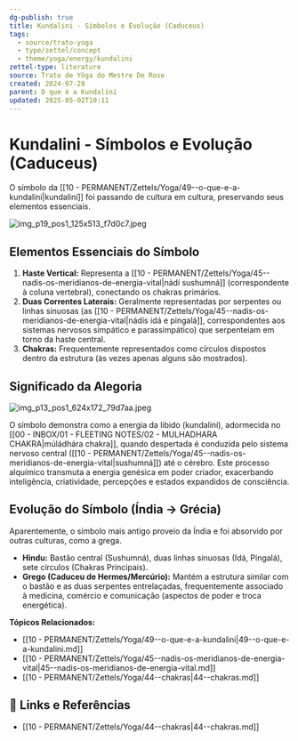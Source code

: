 ```yaml
---
dg-publish: true
title: Kundalini - Símbolos e Evolução (Caduceus)
tags:
  - source/trato-yoga
  - type/zettel/concept
  - theme/yoga/energy/kundalini
zettel-type: literature
source: Trato de Yôga do Mestre De Rose
created: 2024-07-28
parent: O que é a Kundaliní
updated: 2025-05-02T10:11
---
```


# Kundalini - Símbolos e Evolução (Caduceus)

O símbolo da [[10 - PERMANENT/Zettels/Yoga/49--o-que-e-a-kundalini\|kundaliní]] foi passando de cultura em cultura, preservando seus elementos essenciais.

![img_p19_pos1_125x513_f7d0c7.jpeg](/img/user/images/img_p19_pos1_125x513_f7d0c7.jpeg)

## Elementos Essenciais do Símbolo

1.  **Haste Vertical:** Representa a [[10 - PERMANENT/Zettels/Yoga/45--nadis-os-meridianos-de-energia-vital\|nádí sushumná]] (correspondente à coluna vertebral), conectando os chakras primários.
2.  **Duas Correntes Laterais:** Geralmente representadas por serpentes ou linhas sinuosas (as [[10 - PERMANENT/Zettels/Yoga/45--nadis-os-meridianos-de-energia-vital\|nádís idá e pingalá]], correspondentes aos sistemas nervosos simpático e parassimpático) que serpenteiam em torno da haste central.
3.  **Chakras:** Frequentemente representados como círculos dispostos dentro da estrutura (às vezes apenas alguns são mostrados).

## Significado da Alegoria

![img_p13_pos1_624x172_79d7aa.jpeg](/img/user/images/img_p13_pos1_624x172_79d7aa.jpeg)

O símbolo demonstra como a energia da libido (kundaliní), adormecida no [[00 - INBOX/01 - FLEETING NOTES/02 - MULHADHARA CHAKRA\|múládhára chakra]], quando despertada é conduzida pelo sistema nervoso central ([[10 - PERMANENT/Zettels/Yoga/45--nadis-os-meridianos-de-energia-vital\|sushumná]]) até o cérebro. Este processo alquímico transmuta a energia genésica em poder criador, exacerbando inteligência, criatividade, percepções e estados expandidos de consciência.

## Evolução do Símbolo (Índia -> Grécia)

Aparentemente, o símbolo mais antigo proveio da Índia e foi absorvido por outras culturas, como a grega.

-   **Hindu:** Bastão central (Sushumná), duas linhas sinuosas (Idá, Pingalá), sete círculos (Chakras Principais).
-   **Grego (Caduceu de Hermes/Mercúrio):** Mantém a estrutura similar com o bastão e as duas serpentes entrelaçadas, frequentemente associado à medicina, comércio e comunicação (aspectos de poder e troca energética).

**Tópicos Relacionados:**
- [[10 - PERMANENT/Zettels/Yoga/49--o-que-e-a-kundalini\|49--o-que-e-a-kundalini.md]]
- [[10 - PERMANENT/Zettels/Yoga/45--nadis-os-meridianos-de-energia-vital\|45--nadis-os-meridianos-de-energia-vital.md]]
- [[10 - PERMANENT/Zettels/Yoga/44--chakras\|44--chakras.md]]

## 🔗 Links e Referências

- [[10 - PERMANENT/Zettels/Yoga/44--chakras\|44--chakras.md]] 